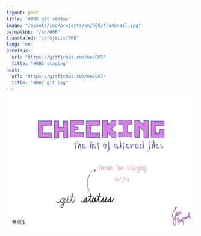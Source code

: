 ```yaml
---
layout: post
title: '#006 git status'
image: "/assets/img/projects/en/006/thumbnail.jpg"
permalink: "/en/006"
translated: "/projects/006"
lang: "en"
previous:
  url: "https://gitfichas.com/en/005"
  title: "#005 staging"
next:
  url: "https://gitfichas.com/en/007"
  title: "#007 git log"
---
```


<img src="/assets/img/projects/en/006/full.jpg">